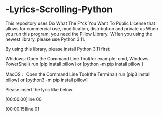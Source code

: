 # -Lyrics-Scrolling-Python
This repository uses Do What The F*ck You Want To Public License that allows for commercial use, modification, distribution and private us
When you run this program, you need the Pillow Library. WHen you using the newest library, please use Python 3.11.

By using this library, please install Python 3.11 first

Whidows: Open the Command Line Tool(for example: cmd, Windows PowerShell) run [pip install pillow] or [python -m pip install pillow
]

MacOS： Open the Command Line Tool(the Terminal) run [pip3 install pillow] or [python3 -m pip install pillow]


Please insert the lyric like below:

[00:00.00]line 00

[00:00.15]line 01
